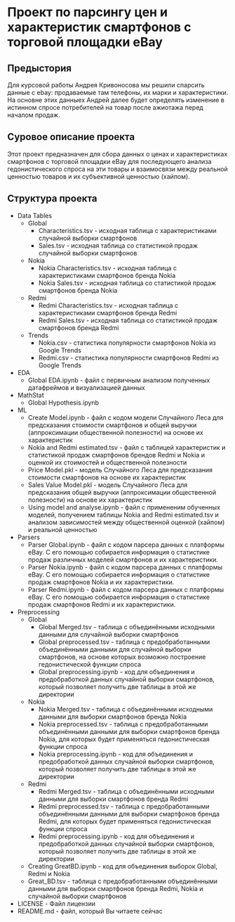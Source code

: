 # Проект по парсингу цен и характеристик смартфонов с торговой площадки eBay

## Предыстория
Для курсовой работы Андрея Кривоносова мы решили спарсить данные с ebay: продаваемые там телефоны, их марки и характеристики. На основне этих данныех Андрей далее будет определять изменение в истинном спросе потребителей на товар после ажиотажа перед началом продаж.

## Суровое описание проекта

Этот проект предназначен для сбора данных о ценах и характеристиках смартфонов с торговой площадки eBay для последующего анализа гедонистического спроса на эти товары и взаимосвязи между реальной ценностью товаров и их субъективной ценностью (хайпом).

## Структура проекта
* Data Tables 
  * Global
    * Characteristics.tsv - исходная таблица с характеристиками случайной выборки смартфонов
    * Sales.tsv - исходная таблица со статистикой продаж случайной выборки смартфонов
  * Nokia
    * Nokia Characteristics.tsv - исходная таблица с характеристиками смартфонов бренда Nokia
    * Nokia Sales.tsv - исходная таблица со статистикой продаж  смартфонов бренда Nokia
  * Redmi
    * Redmi Characteristics.tsv - исходная таблица с характеристиками смартфонов бренда Redmi
    * Redmi Sales.tsv  - исходная таблица со статистикой продаж  смартфонов бренда Redmi
  * Trends
    * Nokia.csv - статистика популярности смартфонов Nokia из Google Trends
    * Redmi.csv - статистика популярности смартфонов Redmi из Google Trends
* EDA
  * Global EDA.ipynb - файл с первичным анализом полученных датафреймов и визуализацией данных
* MathStat
  * Global Hypothesis.ipynb
* ML
  * Create Model.ipynb - файл с кодом модели Случайного Леса для предсказания стоимости смартфонов и общей выручки (аппроксимации общественной полезности) на основе их характеристик 
  * Nokia and Redmi estimated.tsv - файл с таблицей характеристик и статистикой продаж смартфонов брендов Redmi и Nokia и оценкой их стоимостей и общественной полезности
  * Price Model.pkl - модель Случайного Леса для предсказания стоимости смартфонов на основе их характеристик 
  * Sales Value Model.pkl - модель Случайного Леса для предсказания общей выручки (аппроксимации общественной полезности) на основе их характеристик 
  * Using model and analyse.ipynb - файл с примененим обученных моделей, получением таблицы Nokia and Redmi estimated.tsv и анализом зависимостей между общественной оценкой (хайпом) и реальной ценностью
* Parsers 
  * Parser Global.ipynb - файл с кодом парсера данных с платформы eBay. С его помощью собирается информация о статистике продаж различных моделей смартфонов и их характеристики. 
  * Parser Nokia.ipynb - файл с кодом парсера данных с платформы eBay. С его помощью собирается информация о статистике продаж смартфонов Nokia и их характеристики. 
  * Parser Redmi.ipynb - файл с кодом парсера данных с платформы eBay. С его помощью собирается информация о статистике продаж смартфонов Redmi и их характеристики. 
* Preprocessing
  * Global
    * Global Merged.tsv - таблица с объединёнными исходными данными для случайной выборки смартфонов
    * Global preprocessed.tsv - таблица с предобработанными объединёнными данными для случайной выборки смартфонов, на основе которых возможно построение гедонистической функции спроса
    * Global preprocessing.ipynb - код для объединения и предобработкой данных случайной выборки смартфонов, который позволяет получить две таблицы в этой же директории
  * Nokia
    * Nokia Merged.tsv  - таблица с объединёнными исходными данными для выборки смартфонов бренда Nokia
    * Nokia preprocessed.tsv - таблица с предобработанными объединёнными данными для выборки смартфонов бренда Nokia, для которых будет применяться гедонистическая функции спроса
    * Nokia preprocessing.ipynb - код для объединения и предобработкой данных случайной выборки смартфонов, который позволяет получить две таблицы в этой же директории
  * Redmi
    * Redmi Merged.tsv  - таблица с объединёнными исходными данными для выборки смартфонов бренда Redmi
    * Redmi preprocessed.tsv - таблица с предобработанными объединёнными данными для выборки смартфонов бренда Redmi, для которых будет применяться гедонистическая функции спроса
    * Redmi preprocessing.ipynb - код для объединения и предобработкой данных случайной выборки смартфонов, который позволяет получить две таблицы в этой же директории
  * Creating GreatBD.ipynb - код для объединения выборок Global, Redmi и Nokia
  * Great_BD.tsv - таблица с предобработанными объединёнными данными для выборки смартфонов бренда Redmi, Nokia и случайной выборки смартфонов
* LICENSE - Файл лицензии
* README.md - файл, который Вы читаете сейчас


